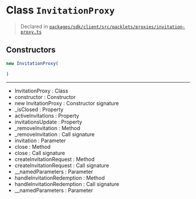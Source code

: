 # Class `InvitationProxy`
> Declared in [`packages/sdk/client/src/packlets/proxies/invitation-proxy.ts`](https://github.com/dxos/protocols/blob/main/packages/sdk/client/src/packlets/proxies/invitation-proxy.ts#L37)

## Constructors
```ts
new InvitationProxy(

)
```

---
- InvitationProxy : Class
- constructor : Constructor
- new InvitationProxy : Constructor signature
- _isClosed : Property
- activeInvitations : Property
- invitationsUpdate : Property
- _removeInvitation : Method
- _removeInvitation : Call signature
- invitation : Parameter
- close : Method
- close : Call signature
- createInvitationRequest : Method
- createInvitationRequest : Call signature
- __namedParameters : Parameter
- handleInvitationRedemption : Method
- handleInvitationRedemption : Call signature
- __namedParameters : Parameter
